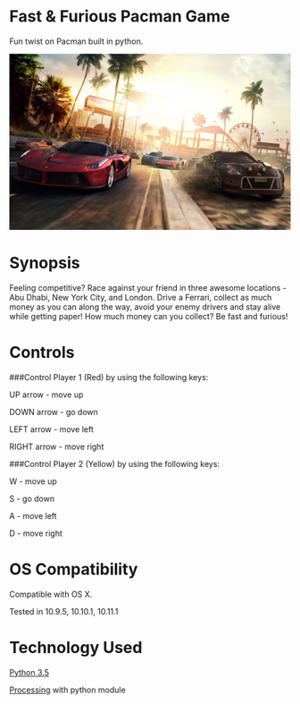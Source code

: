 Fast & Furious Pacman Game
==========================

Fun twist on Pacman built in python.

![Screenshot](/FastFurious.app/Contents/Processing/menu.jpg "Preview")

# Synopsis

Feeling competitive? Race against your friend in three awesome locations - Abu Dhabi, New York City, and London. Drive a Ferrari, collect as much money as you can along the way, avoid your enemy drivers and stay alive while getting paper! How much money can you collect? Be fast and furious!

# Controls

###Control Player 1 (Red) by using the following keys:

UP arrow - move up

DOWN arrow - go down

LEFT arrow - move left

RIGHT arrow - move right


###Control Player 2 (Yellow) by using the following keys:

W - move up

S - go down

A - move left

D - move right


# OS Compatibility

Compatible with OS X. 

Tested in 10.9.5, 10.10.1, 10.11.1

# Technology Used

[Python 3.5](https://www.python.org/)

[Processing](https://processing.org/) with python module
